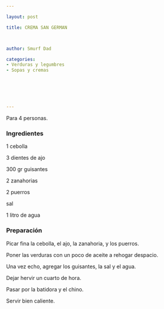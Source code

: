 ```yaml
---

layout: post

title: CREMA SAN GERMAN



author: Smurf Dad

categories:
- Verduras y legumbres
- Sopas y cremas






---
```


Para 4 personas.

<h3>Ingredientes</h3>

1 cebolla

3 dientes de ajo

300 gr guisantes

2 zanahorias

2 puerros

sal

1 litro de agua

<h3>Preparación</h3>

Picar fina la cebolla, el ajo, la zanahoria, y los puerros.

Poner las verduras con un poco de aceite a rehogar despacio.

Una vez echo, agregar los guisantes, la sal y el agua.

Dejar hervir un cuarto de hora.

Pasar por la batidora y el chino.

Servir bien caliente.